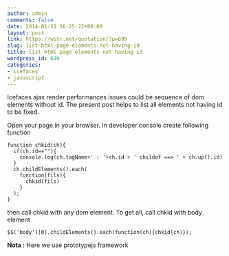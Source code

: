 ```yaml
---
author: admin
comments: false
date: 2014-01-21 16:25:22+00:00
layout: post
link: https://witr.net/quotation/?p=699
slug: list-html-page-elements-not-having-id
title: list html page elements not having id
wordpress_id: 699
categories:
- icefaces
- javascript
---
```



Icefaces ajax render performances issues could be sequence of dom elements without id. The present post helps to list all elements not having id to be fixed.

Open your page in your browser.
In developer console create following function

    
    
    function chkid(ch){
      if(ch.id==""){
        console.log(ch.tagName+' : '+ch.id + ' childof ==> ' + ch.up().id)
      }
      ch.childElements().each(
        function(fils){
          chkid(fils)
        }
      );
    }
    


then call chkid with any dom element. To get all, call chkid with body element

    
    
    $$('body')[0].childElements().each(function(ch){chkid(ch)});
    



**Nota :** Here we use prototypejs framework

